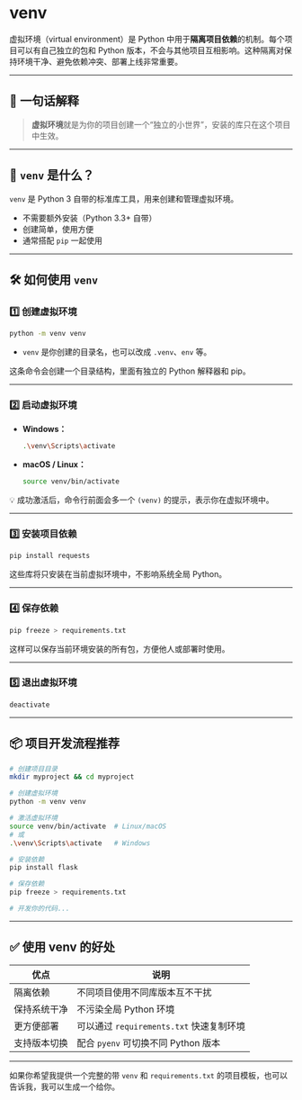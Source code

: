 # venv

虚拟环境（virtual environment）是 Python 中用于**隔离项目依赖**的机制。每个项目可以有自己独立的包和 Python
版本，不会与其他项目互相影响。这种隔离对保持环境干净、避免依赖冲突、部署上线非常重要。

---

## 🧠 一句话解释

> **虚拟环境**就是为你的项目创建一个“独立的小世界”，安装的库只在这个项目中生效。

---

## 🧰 `venv` 是什么？

`venv` 是 Python 3 自带的标准库工具，用来创建和管理虚拟环境。

- 不需要额外安装（Python 3.3+ 自带）
- 创建简单，使用方便
- 通常搭配 `pip` 一起使用

---

## 🛠️ 如何使用 `venv`

### 1️⃣ 创建虚拟环境

```bash
python -m venv venv
```

- `venv` 是你创建的目录名，也可以改成 `.venv`、`env` 等。

这条命令会创建一个目录结构，里面有独立的 Python 解释器和 pip。

---

### 2️⃣ 启动虚拟环境

- **Windows：**
  ```bash
  .\venv\Scripts\activate
  ```

- **macOS / Linux：**
  ```bash
  source venv/bin/activate
  ```

💡 成功激活后，命令行前面会多一个 `(venv)` 的提示，表示你在虚拟环境中。

---

### 3️⃣ 安装项目依赖

```bash
pip install requests 
```

这些库将只安装在当前虚拟环境中，不影响系统全局 Python。

---

### 4️⃣ 保存依赖

```bash
pip freeze > requirements.txt
```

这样可以保存当前环境安装的所有包，方便他人或部署时使用。

---

### 5️⃣ 退出虚拟环境

```bash
deactivate
```

---

## 📦 项目开发流程推荐

```bash
# 创建项目目录
mkdir myproject && cd myproject

# 创建虚拟环境
python -m venv venv

# 激活虚拟环境
source venv/bin/activate  # Linux/macOS
# 或
.\venv\Scripts\activate   # Windows

# 安装依赖
pip install flask

# 保存依赖
pip freeze > requirements.txt

# 开发你的代码...
```

---

## ✅ 使用 venv 的好处

| 优点     | 说明                             |
|--------|--------------------------------|
| 隔离依赖   | 不同项目使用不同库版本互不干扰                |
| 保持系统干净 | 不污染全局 Python 环境                |
| 更方便部署  | 可以通过 `requirements.txt` 快速复制环境 |
| 支持版本切换 | 配合 `pyenv` 可切换不同 Python 版本     |

---

如果你希望我提供一个完整的带 `venv` 和 `requirements.txt` 的项目模板，也可以告诉我，我可以生成一个给你。